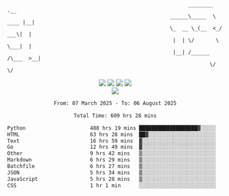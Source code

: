 ```
                                                           ________        .__ 
                                                     ______\_____  \  ____ |__|
                                                     \_  __ \_(__  <_/ ___\|  |
                                                      |  | \/       \  \___|  |
                                                      |__| /______  /\___  >__|
                                                                  \/     \/    
```

<div align="center">
  <img src="https://komarev.com/ghpvc/?username=r3ci&label=Profile%20views&color=000000&style=for-the-badge"/>
  <img src="https://img.shields.io/github/followers/R3CI?color=black&style=for-the-badge&logo=github&label=Follows"/>
  <img src="https://img.shields.io/github/stars/R3CI?color=black&style=for-the-badge&logo=github&label=Stars"/>
 
  <img src="https://github-widgetbox.vercel.app/api/profile?username=R3CI&data=followers,repositories,stars,commits&theme=rgb">
  <br>

  <img src="https://github-widgetbox.vercel.app/api/skills?languages=python,go,json&theme=rgb&includeNames=true">
  <br>
  
</p>

<!--START_SECTION:waka-->

```txt
From: 07 March 2025 - To: 06 August 2025

Total Time: 609 hrs 28 mins

Python                     488 hrs 19 mins ███████████████████▓░░░░░   78.87 %
HTML                       63 hrs 28 mins  ██▓░░░░░░░░░░░░░░░░░░░░░░   10.25 %
Text                       16 hrs 59 mins  ▓░░░░░░░░░░░░░░░░░░░░░░░░   02.75 %
Go                         12 hrs 49 mins  ▓░░░░░░░░░░░░░░░░░░░░░░░░   02.07 %
Other                      9 hrs 42 mins   ▒░░░░░░░░░░░░░░░░░░░░░░░░   01.57 %
Markdown                   6 hrs 29 mins   ▒░░░░░░░░░░░░░░░░░░░░░░░░   01.05 %
Batchfile                  6 hrs 27 mins   ▒░░░░░░░░░░░░░░░░░░░░░░░░   01.04 %
JSON                       5 hrs 34 mins   ▒░░░░░░░░░░░░░░░░░░░░░░░░   00.90 %
JavaScript                 5 hrs 28 mins   ▒░░░░░░░░░░░░░░░░░░░░░░░░   00.88 %
CSS                        1 hr 1 min      ░░░░░░░░░░░░░░░░░░░░░░░░░   00.17 %
```

<!--END_SECTION:waka-->
